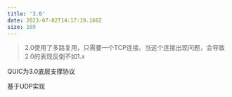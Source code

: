 ```yaml
---
title: '3.0'
date: 2023-07-02T14:17:19.160Z
size: 169
---
```

> 2.0使用了多路复用，只需要一个TCP连接。当这个连接出现问题，会导致2.0的表现反倒不如1.x

QUIC为3.0底层支撑协议

基于UDP实现
